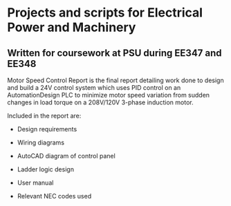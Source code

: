 # Projects and scripts for Electrical Power and Machinery
## Written for coursework at PSU during EE347 and EE348

Motor Speed Control Report is the final report detailing work done to design and build a 24V control system which uses PID control on an AutomationDesign PLC to minimize motor speed variation from sudden changes in load torque on a 208V/120V 3-phase induction motor.

Included in the report are:

* Design requirements

* Wiring diagrams

* AutoCAD diagram of control panel

* Ladder logic design

* User manual

* Relevant NEC codes used
